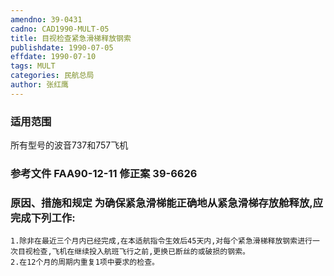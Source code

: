 ```yaml
---
amendno: 39-0431
cadno: CAD1990-MULT-05
title: 目视检查紧急滑梯释放钢索
publishdate: 1990-07-05
effdate: 1990-07-10
tags: MULT
categories: 民航总局
author: 张红鹰
---
```


### 适用范围 
所有型号的波音737和757飞机

<!--more-->
### 参考文件    FAA90-12-11 修正案 39-6626 

### 原因、措施和规定     为确保紧急滑梯能正确地从紧急滑梯存放舱释放,应完成下列工作: 
    1.除非在最近三个月内已经完成,在本适航指令生效后45天内,对每个紧急滑梯释放钢索进行一次目视检查,飞机在继续投入航班飞行之前,更换已断丝的或破损的钢索。 
    2.在12个月的周期内重复1项中要求的检查。
